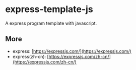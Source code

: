 # express-template-js

A express program template with javascript.

## More

+ express: [https://expressjs.com/](https://expressjs.com/)
+ express(zh-cn): [https://expressjs.com/zh-cn/](https://expressjs.com/zh-cn/)
